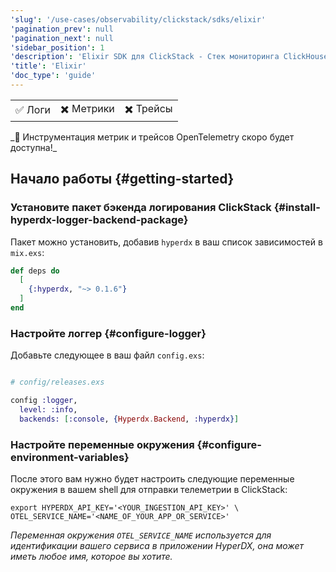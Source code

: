 ```yaml
---
'slug': '/use-cases/observability/clickstack/sdks/elixir'
'pagination_prev': null
'pagination_next': null
'sidebar_position': 1
'description': 'Elixir SDK для ClickStack - Стек мониторинга ClickHouse'
'title': 'Elixir'
'doc_type': 'guide'
---
```

<table>
  <tbody>
    <tr>
      <td className="pe-2">✅ Логи</td>
      <td className="pe-2">✖️ Метрики</td>
      <td className="pe-2">✖️ Трейсы</td>
    </tr>
  </tbody>
</table>
_🚧 Инструментация метрик и трейсов OpenTelemetry скоро будет доступна!_

## Начало работы {#getting-started}

### Установите пакет бэкенда логирования ClickStack {#install-hyperdx-logger-backend-package}

Пакет можно установить, добавив `hyperdx` в ваш список зависимостей в 
`mix.exs`:

```elixir
def deps do
  [
    {:hyperdx, "~> 0.1.6"}
  ]
end
```

### Настройте логгер {#configure-logger}

Добавьте следующее в ваш файл `config.exs`:

```elixir

# config/releases.exs

config :logger,
  level: :info,
  backends: [:console, {Hyperdx.Backend, :hyperdx}]
```

### Настройте переменные окружения {#configure-environment-variables}

После этого вам нужно будет настроить следующие переменные окружения в вашем 
shell для отправки телеметрии в ClickStack:

```shell
export HYPERDX_API_KEY='<YOUR_INGESTION_API_KEY>' \
OTEL_SERVICE_NAME='<NAME_OF_YOUR_APP_OR_SERVICE>'
```

_Переменная окружения `OTEL_SERVICE_NAME` используется для идентификации вашего сервиса 
в приложении HyperDX, она может иметь любое имя, которое вы хотите._